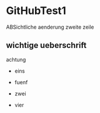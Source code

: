 # GitHubTest1
ABSichtliche aenderung zweite zeile
## wichtige ueberschrift

achtung



* eins

* fuenf
* zwei
* vier


